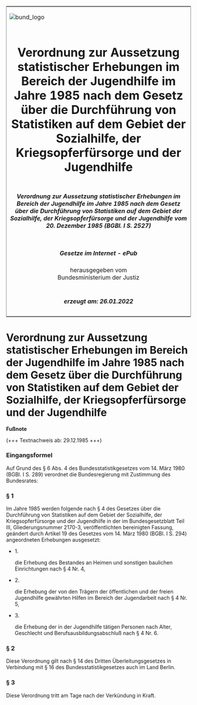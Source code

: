 <span id="DECKBLATT.html"></span>

<table border="0" frame="border" width="100%">

<tr valign="top">

<td align="left">

![bund\_logo](BfJ_2021_Web_de_de.gif)

</td>

<td align="right">

 

</td>

</tr>

<tr align="center" valign="middle">

<td colspan="2">

# Verordnung zur Aussetzung statistischer Erhebungen im Bereich der Jugendhilfe im Jahre 1985 nach dem Gesetz über die Durchführung von Statistiken auf dem Gebiet der Sozialhilfe, der Kriegsopferfürsorge und der Jugendhilfe

</td>

</tr>

<tr align="center" valign="middle">

<td colspan="2">

##### Verordnung zur Aussetzung statistischer Erhebungen im Bereich der Jugendhilfe im Jahre 1985 nach dem Gesetz über die Durchführung von Statistiken auf dem Gebiet der Sozialhilfe, der Kriegsopferfürsorge und der Jugendhilfe vom 20. Dezember 1985 (BGBl. I S. 2527)

</td>

</tr>

<tr align="center" valign="middle">

<td colspan="2">

  
  

##### Gesetze im Internet - ePub  
  
herausgegeben vom  
Bundesministerium der Justiz

</td>

</tr>

<tr align="center" valign="bottom">

<td colspan="2">

  
  

##### erzeugt am: 26.01.2022

</td>

</tr>

</table>

<span id="BJNR025270985.html"></span>

# Verordnung zur Aussetzung statistischer Erhebungen im Bereich der Jugendhilfe im Jahre 1985 nach dem Gesetz über die Durchführung von Statistiken auf dem Gebiet der Sozialhilfe, der Kriegsopferfürsorge und der Jugendhilfe

<div>

  
**Fußnote**

<div class="jnhtml">

<div>

<div class="jurAbsatz">

(+++ Textnachweis ab: 29.12.1985 +++)

</div>

</div>

</div>

</div>

<span id="BJNR025270985BJNE000100326.html"></span>

### Eingangsformel  

<div>

<div class="jnhtml">

<div>

<div class="jurAbsatz">

Auf Grund des § 6 Abs. 4 des Bundesstatistikgesetzes vom 14. März 1980
(BGBl. I S. 289) verordnet die Bundesregierung mit Zustimmung des
Bundesrates:

</div>

</div>

</div>

</div>

<span id="BJNR025270985BJNE000200326.html"></span>

### § 1  

<div>

<div class="jnhtml">

<div>

<div class="jurAbsatz">

Im Jahre 1985 werden folgende nach § 4 des Gesetzes über die
Durchführung von Statistiken auf dem Gebiet der Sozialhilfe, der
Kriegsopferfürsorge und der Jugendhilfe in der im Bundesgesetzblatt Teil
III, Gliederungsnummer 2170-3, veröffentlichten bereinigten Fassung,
geändert durch Artikel 19 des Gesetzes vom 14. März 1980 (BGBl. I S.
294) angeordneten Erhebungen ausgesetzt:

  - 1\.
    
    <div style="">
    
    die Erhebung des Bestandes an Heimen und sonstigen baulichen
    Einrichtungen nach § 4 Nr. 4,
    
    </div>

  - 2\.
    
    <div style="">
    
    die Erhebung der von den Trägern der öffentlichen und der freien
    Jugendhilfe gewährten Hilfen im Bereich der Jugendarbeit nach § 4
    Nr. 5,
    
    </div>

  - 3\.
    
    <div style="">
    
    die Erhebung der in der Jugendhilfe tätigen Personen nach Alter,
    Geschlecht und Berufsausbildungsabschluß nach § 4 Nr. 6.
    
    </div>

</div>

</div>

</div>

</div>

<span id="BJNR025270985BJNE000300326.html"></span>

### § 2  

<div>

<div class="jnhtml">

<div>

<div class="jurAbsatz">

Diese Verordnung gilt nach § 14 des Dritten Überleitungsgesetzes in
Verbindung mit § 16 des Bundesstatistikgesetzes auch im Land Berlin.

</div>

</div>

</div>

</div>

<span id="BJNR025270985BJNE000400326.html"></span>

### § 3  

<div>

<div class="jnhtml">

<div>

<div class="jurAbsatz">

Diese Verordnung tritt am Tage nach der Verkündung in Kraft.

</div>

</div>

</div>

</div>
